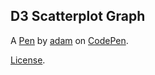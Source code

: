 D3 Scatterplot Graph
--------------------


A [Pen](https://codepen.io/adambrikman/full/vPWJgv) by [adam](https://codepen.io/adambrikman) on [CodePen](https://codepen.io).

[License](https://codepen.io/adambrikman/pen/vPWJgv/license).
